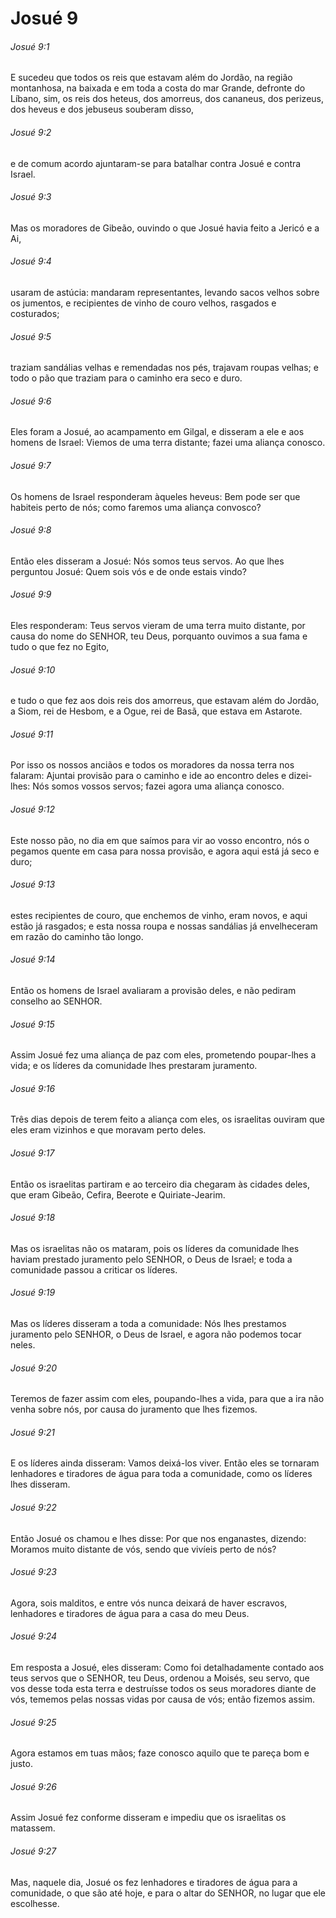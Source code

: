 # Josué 9

###### Josué 9:1

E sucedeu que todos os reis que estavam além do Jordão, na região montanhosa, na baixada e em toda a costa do mar Grande, defronte do Líbano, sim, os reis dos heteus, dos amorreus, dos cananeus, dos perizeus, dos heveus e dos jebuseus souberam disso,

###### Josué 9:2

e de comum acordo ajuntaram-se para batalhar contra Josué e contra Israel.

###### Josué 9:3

Mas os moradores de Gibeão, ouvindo o que Josué havia feito a Jericó e a Ai,

###### Josué 9:4

usaram de astúcia: mandaram representantes, levando sacos velhos sobre os jumentos, e recipientes de vinho de couro velhos, rasgados e costurados;

###### Josué 9:5

traziam sandálias velhas e remendadas nos pés, trajavam roupas velhas; e todo o pão que traziam para o caminho era seco e duro.

###### Josué 9:6

Eles foram a Josué, ao acampamento em Gilgal, e disseram a ele e aos homens de Israel: Viemos de uma terra distante; fazei uma aliança conosco.

###### Josué 9:7

Os homens de Israel responderam àqueles heveus: Bem pode ser que habiteis perto de nós; como faremos uma aliança convosco?

###### Josué 9:8

Então eles disseram a Josué: Nós somos teus servos. Ao que lhes perguntou Josué: Quem sois vós e de onde estais vindo?

###### Josué 9:9

Eles responderam: Teus servos vieram de uma terra muito distante, por causa do nome do SENHOR, teu Deus, porquanto ouvimos a sua fama e tudo o que fez no Egito,

###### Josué 9:10

e tudo o que fez aos dois reis dos amorreus, que estavam além do Jordão, a Siom, rei de Hesbom, e a Ogue, rei de Basã, que estava em Astarote.

###### Josué 9:11

Por isso os nossos anciãos e todos os moradores da nossa terra nos falaram: Ajuntai provisão para o caminho e ide ao encontro deles e dizei-lhes: Nós somos vossos servos; fazei agora uma aliança conosco.

###### Josué 9:12

Este nosso pão, no dia em que saímos para vir ao vosso encontro, nós o pegamos quente em casa para nossa provisão, e agora aqui está já seco e duro;

###### Josué 9:13

estes recipientes de couro, que enchemos de vinho, eram novos, e aqui estão já rasgados; e esta nossa roupa e nossas sandálias já envelheceram em razão do caminho tão longo.

###### Josué 9:14

Então os homens de Israel avaliaram a provisão deles, e não pediram conselho ao SENHOR.

###### Josué 9:15

Assim Josué fez uma aliança de paz com eles, prometendo poupar-lhes a vida; e os líderes da comunidade lhes prestaram juramento.

###### Josué 9:16

Três dias depois de terem feito a aliança com eles, os israelitas ouviram que eles eram vizinhos e que moravam perto deles.

###### Josué 9:17

Então os israelitas partiram e ao terceiro dia chegaram às cidades deles, que eram Gibeão, Cefira, Beerote e Quiriate-Jearim.

###### Josué 9:18

Mas os israelitas não os mataram, pois os líderes da comunidade lhes haviam prestado juramento pelo SENHOR, o Deus de Israel; e toda a comunidade passou a criticar os líderes.

###### Josué 9:19

Mas os líderes disseram a toda a comunidade: Nós lhes prestamos juramento pelo SENHOR, o Deus de Israel, e agora não podemos tocar neles.

###### Josué 9:20

Teremos de fazer assim com eles, poupando-lhes a vida, para que a ira não venha sobre nós, por causa do juramento que lhes fizemos.

###### Josué 9:21

E os líderes ainda disseram: Vamos deixá-los viver. Então eles se tornaram lenhadores e tiradores de água para toda a comunidade, como os líderes lhes disseram.

###### Josué 9:22

Então Josué os chamou e lhes disse: Por que nos enganastes, dizendo: Moramos muito distante de vós, sendo que vivíeis perto de nós?

###### Josué 9:23

Agora, sois malditos, e entre vós nunca deixará de haver escravos, lenhadores e tiradores de água para a casa do meu Deus.

###### Josué 9:24

Em resposta a Josué, eles disseram: Como foi detalhadamente contado aos teus servos que o SENHOR, teu Deus, ordenou a Moisés, seu servo, que vos desse toda esta terra e destruísse todos os seus moradores diante de vós, tememos pelas nossas vidas por causa de vós; então fizemos assim.

###### Josué 9:25

Agora estamos em tuas mãos; faze conosco aquilo que te pareça bom e justo.

###### Josué 9:26

Assim Josué fez conforme disseram e impediu que os israelitas os matassem.

###### Josué 9:27

Mas, naquele dia, Josué os fez lenhadores e tiradores de água para a comunidade, o que são até hoje, e para o altar do SENHOR, no lugar que ele escolhesse.

